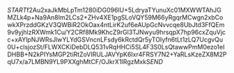 $START$f2Au2xaJkMbLpTm1280iDG096lU+5LdryaTYunuXc01MXWWTAhJGMZLk4p+Na9An8Im2LCs2+ZHv4XE1pgSLoVQY59M66yRgqrMCwgn2xbCowkXPrzddGKzV3QWBiR2OkOax4ntLirK2uf6eAUpGcNvvcqe8UbJtd3FfQEm9v9yjhlzRXWmk1Cu/Y2CRf8Mk9KhcZ9rGl3TJNwyu9hrsqpX7hp96cxZquVjcc+xAYlpNJWRsJlwYLYdGSVncnLFsdy6kRctdQr5yTOIyfn6tLt1zLQ7UcgvQu0U+clsjozSt/FLWXCKiDebDLQ531vRqHHCi5SL4F3S0LsQtawwPmM0ezo1eIDHBB+N2kPIYsMGP2tiRtZoVIRULJAVYpK6Ixr4FRSY7N2+YaRLsKzeZX8M2PqU7x/a7LMBN9YL9PXXghMtCF/OJkrX1IRgzMxkS$END$
